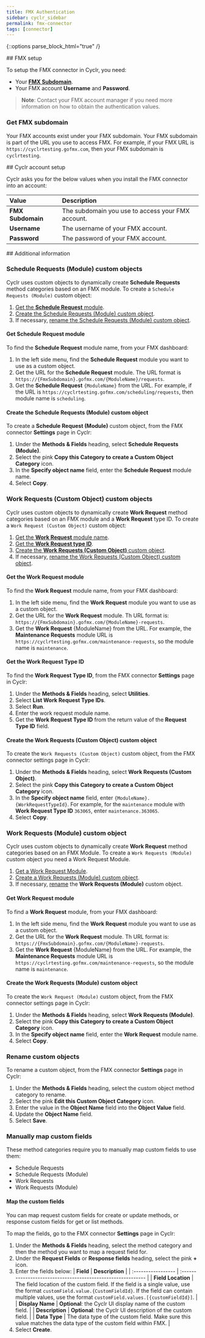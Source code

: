 ```yaml
---
title: FMX Authentication
sidebar: cyclr_sidebar
permalink: fmx-connector
tags: [connector]
---
```

{::options parse_block_html="true" /}
<section class="card">
## FMX setup

To setup the FMX connector in Cyclr, you need:

*  Your [**FMX Subdomain**](#get-fmx-subdomain).
*  Your FMX account **Username** and **Password**.

> **Note**: Contact your FMX account manager if you need more information on how to obtain the authentication values.

<a name="get-fmx-subdomain"></a>

### Get FMX subdomain

Your FMX accounts exist under your FMX subdomain. Your FMX subdomain is part of the URL you use to access FMX. For example, if your FMX URL is `https://cyclrtesting.gofmx.com`, then your FMX subdomain is `cyclrtesting`.


</section>
<section class="card">
## Cyclr account setup

Cyclr asks you for the below values when you install the FMX connector into an account:

| Value             | Description                                    |
| :---------------- | :--------------------------------------------- |
| **FMX Subdomain** | The subdomain you use to access your FMX account. |
| **Username**      | The username of your FMX account.              |
| **Password**      | The password of your FMX account.              |


</section>
<section class="card">
## Additional information

### Schedule Requests (Module) custom objects

Cyclr uses custom objects to dynamically create **Schedule Requests** method categories based on an FMX module. To create a `Schedule Requests (Module)` custom object:

1. [Get the **Schedule Request** module](#get-schedule-request-module).
2. [Create the Schedule Requests (Module) custom object](#create-schedule-requests-module-custom-object).
3. If necessary, [rename the Schedule Requests (Module) custom object](#rename-custom-object).

<a name="get-schedule-request-module"></a>

#### Get Schedule Request module

To find the **Schedule Request** module name, from your FMX dashboard:

1. In the left side menu, find the **Schedule Request** module you want to use as a custom object.
2. Get the URL for the **Schedule Request** module. The URL format is `https://{FmxSubdomain}.gofmx.com/{ModuleName}/requests`.
3. Get the **Schedule Request** `{ModuleName}` from the URL. For example, if the URL is `https://cyclrtesting.gofmx.com/scheduling/requests`, then module name is `scheduling`.

<a name="create-schedule-requests-module-custom-object"></a>

#### Create the Schedule Requests (Module) custom object

To create a **Schedule Request (Module)** custom object, from the FMX connector **Settings** page in Cyclr:

1. Under the **Methods & Fields** heading, select **Schedule Requests (Module)**.
2. Select the pink **Copy this Category to create a Custom Object Category** icon.
3. In the **Specify object name** field, enter the **Schedule Request** module name.
4. Select **Copy**.

### Work Requests (Custom Object) custom objects

Cyclr uses custom objects to dynamically create **Work Request** method categories based on an FMX module and a **Work Request** type ID. To create a `Work Request (Custom Object)` custom object:

1. [Get the **Work Request** module name](#get-work-request-module-custom-object).
2. [Get the **Work Request type ID**](#get-work-request-type-id-custom-object).
3. [Create the **Work Requests (Custom Object)** custom object](#create-work-requests-custom-object-custom-object).
4. If necessary, [rename the Work Requests (Custom Object) custom object](#rename-custom-object).

<a name="get-work-request-module-custom-object"></a>

#### Get the Work Request module

To find the **Work Request** module name, from your FMX dashboard:

1. In the left side menu, find the **Work Request** module you want to use as a custom object.
2. Get the URL for the **Work Request** module. Th URL format is: `https://{FmxSubdomain}.gofmx.com/{ModuleName}-requests`.
3. Get the **Work Request** {ModuleName} from the URL. For example, the **Maintenance Requests** module URL is `https://cyclrtesting.gofmx.com/maintenance-requests`, so the module name is `maintenance`.

<a name="get-work-request-type-id-custom-object"></a>

#### Get the Work Request Type ID

To find the **Work Request Type ID**, from the FMX connector **Settings** page in Cyclr:

1. Under the **Methods & Fields** heading, select **Utilities**.
2. Select **List Work Request Type IDs**.
3. Select **Run**.
4. Enter the work request module name.
5. Get the **Work Request Type ID** from the return value of the **Request Type ID** field.

<a name="create-work-requests-custom-object-custom-object"></a>

#### Create the Work Requests (Custom Object) custom object

To create the `Work Requests (Custom Object)` custom object, from the FMX connector settings page in Cyclr:

1. Under the **Methods & Fields** heading, select **Work Requests (Custom Object)**.
2. Select the pink **Copy this Category to create a Custom Object Category** icon.
3. In the **Specify object name** field, enter `{ModuleName}.{WorkRequestTypeId}`. For example, for the `maintenance` module with **Work Request Type ID** `363065`, enter `maintenance.363065`.
4. Select **Copy**.

### Work Requests (Module) custom object

Cyclr uses custom objects to dynamically create **Work Request** method categories based on an FMX Module. To create a `Work Requests (Module)` custom object you need a Work Request Module.

1. [Get a Work Request Module](#get-work-request-module-module).
2. [Create a Work Requests (Module) custom object](#create-work-requests-module-custom-object).
3. If necessary, [rename](#rename-custom-object) the **Work Requests (Module)** custom object.

<a name="get-work-request-module-module"></a>

#### Get Work Request module

To find a **Work Request** module, from your FMX dashboard:

1. In the left side menu, find the **Work Request** module you want to use as a custom object.
2. Get the URL for the **Work Request** module. Th URL format is: `https://{FmxSubdomain}.gofmx.com/{ModuleName}-requests`.
3. Get the **Work Request** {ModuleName} from the URL. For example, the **Maintenance Requests** module URL is `https://cyclrtesting.gofmx.com/maintenance-requests`, so the module name is `maintenance`.

<a name="create-work-requests-module-custom-object"></a>

#### Create the Work Requests (Module) custom object

To create the `Work Request (Module)` custom object, from the FMX connector settings page in Cyclr:

1. Under the **Methods & Fields** heading, select **Work Requests (Module)**.
2. Select the pink **Copy this Category to create a Custom Object Category** icon.
3. In the **Specify object name** field, enter the **Work Request** module name.
4. Select **Copy**.

<a name="rename-custom-object"></a>

### Rename custom objects

To rename a custom object, from the FMX connector **Settings** page in Cyclr:

1. Under the **Methods & Fields** heading, select the custom object method category to rename.
2. Select the pink **Edit this Custom Object Category** icon.
3. Enter the value in the **Object Name** field into the **Object Value** field.
4. Update the **Object Name** field.
5. Select **Save**.

### Manually map custom fields

These method categories require you to manually map custom fields to use them:

*  Schedule Requests
*  Schedule Requests (Module)
*  Work Requests
*  Work Requests (Module)

#### Map the custom fields

You can map request custom fields for create or update methods, or response custom fields for get or list methods.

To map the fields, go to the FMX connector **Settings** page in Cyclr:

1. Under the **Methods & Fields** heading, select the method category and then the method you want to map a request field for.
2. Under the **Request Fields** or **Response fields** heading, select the pink **+** icon.
3. Enter the fields below:
   | **Field**              | **Description**                                                  |
   | :----------------- | :----------------------------------------------------------- |
   | **Field Location** | The field location of the custom field. If the field is a single value, use the format `customField.value.{CustomFieldId}`. If the field can contain multiple values, use the format `customField.values.[{customFieldId}]`. |
   | **Display Name**   | **Optional**: the Cyclr UI display name of the custom field.     |
   | **Description**    | **Optional**: the Cyclr UI description of the custom field.     |
   | **Data Type**      | The data type of the custom field. Make sure this value matches the data type of the custom field within FMX. |
4. Select **Create**. 

</section>
